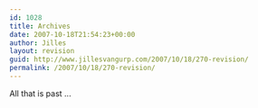 ```yaml
---
id: 1028
title: Archives
date: 2007-10-18T21:54:23+00:00
author: Jilles
layout: revision
guid: http://www.jillesvangurp.com/2007/10/18/270-revision/
permalink: /2007/10/18/270-revision/
---
```

All that is past ...